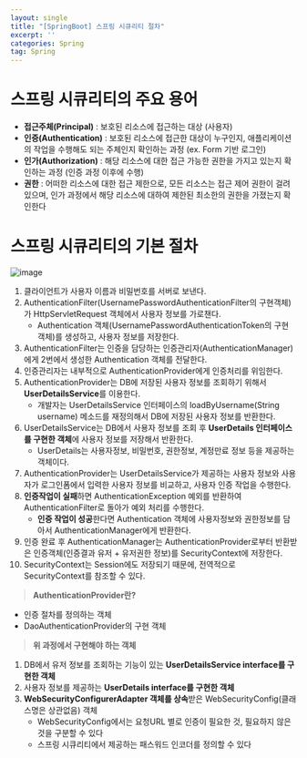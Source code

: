 ```yaml
---
layout: single
title: "[SpringBoot] 스프링 시큐리티 절차"
excerpt: ''
categories: Spring
tag: Spring
---
```




# 스프링 시큐리티의 주요 용어
- **접근주체(Principal)** : 보호된 리소스에 접근하는 대상 (사용자)
- **인증(Authentication)** : 보호된 리소스에 접근한 대상이 누구인지, 애플리케이션의 작업을 수행해도 되는 주체인지 확인하는 과정 (ex. Form 기반 로그인)
- **인가(Authorization)** : 해당 리소스에 대한 접근 가능한 권한을 가지고 있는지 확인하는 과정 (인증 과정 이후에 수행)
- **권한** : 어떠한 리소스에 대한 접근 제한으로, 모든 리소스는 접근 제어 권한이 걸려있으며, 인가 과정에서 해당 리소스에 대하여 제한된 최소한의 권한을 가졌는지 확인한다

# 스프링 시큐리티의 기본 절차

![image](https://user-images.githubusercontent.com/87356533/153410586-50aa9268-9633-4015-9ee6-8b8e72fbdbc9.png)


1. 클라이언트가 사용자 이름과 비밀번호를 서버로 보낸다.
2. AuthenticationFilter(UsernamePasswordAuthenticationFilter의 구현객체)가 HttpServletRequest 객체에서 사용자 정보를 가로챈다.
    - Authentication 객체(UsernamePasswordAuthenticationToken의 구현 객체)를 생성하고, 사용자 정보를 저장한다.
3. AuthenticationFilter는 인증을 담당하는 인증관리자(AuthenticationManager)에게 2번에서 생성한 Authentication 객체를 전달한다.
4. 인증관리자는 내부적으로 AuthenticationProvider에게 인증처리를 위임한다.
5. AuthenticationProvider는 DB에 저장된 사용자 정보를 조회하기 위해서 **UserDetailsService**를 이용한다.
    - 개발자는 UserDetailsService 인터페이스의 loadByUsername(String username) 메소드를 재정의해서 DB에 저장된 사용자 정보를 반환한다.
6. UserDetailsService는 DB에서 사용자 정보를 조회 후 **UserDetails 인터페이스를 구현한 객체**에 사용자 정보를 저장해서 반환한다.
    - UserDetails는 사용자정보, 비밀번호, 권한정보, 계정만료 정보 등을 제공하는 객체이다.
7. AuthenticationProvider는 UserDetailsService가 제공하는 사용자 정보와 사용자가 로그인폼에서 입력한 사용자 정보를 비교하고, 사용자 인증 작업을 수행한다.
8. **인증작업이 실패**하면 AuthenticationException 예외를 반환하여 AuthenticationFilter로 돌아가 예외 처리를 수행한다.
    - **인증 작업이 성공**한다면 Authentication 객체에 사용자정보와 권한정보를 담아서 AuthenticationManager에게 반환한다.
9. 인증 완료 후 AuthenticationManager는 AuthenticationProvider로부터 반환받은 인증객체(인증결과 유저 + 유저권한 정보)를 SecurityContext에 저장한다.
10. SecurityContext는 Session에도 저장되기 때문에, 전역적으로 SecurityContext를 참조할 수 있다.

> **AuthenticationProvider란?**

- 인증 절차를 정의하는 객체
- DaoAuthenticationProvider의 구현 객체

> **위 과정에서 구현해야 하는 객체**

1. DB에서 유저 정보를 조회하는 기능이 있는 **UserDetailsService interface를 구현한 객체**
2. 사용자 정보를 제공하는 **UserDetails interface를 구현한 객체**
3. **WebSecurityConfigurerAdapter 객체를 상속**받은 WebSecurityConfig(클래스명은 상관없음) 객체
    - WebSecurityConfig에서는 요청URL 별로 인증이 필요한 것, 필요하지 않은 것을 구분할 수 있다
    - 스프링 시큐리티에서 제공하는 패스워드 인코더를 정의할 수 있다
